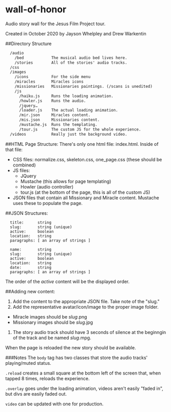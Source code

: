 # wall-of-honor
Audio story wall for the Jesus Film Project tour.

Created in October 2020 by Jayson Whelpley and Drew Warkentin

##Directory Structure
```index.html      The only html file.
  /audio
    /bed            The musical audio bed lives here.
    /stories        All of the stories' audio tracks.
  /css
  /images
    /icons          For the side menu
    /miracles       Miracles icons
    /missionaries   Missionaries paintings. (/scans is unedited)
    /js
      /haiku.js     Runs the loading animation.
      /howler.js    Runs the audio.
      /jquery…
      /loader.js    The actual loading animation.
      /mir.json     Miracles content.
      /mis.json     Missionaries content.
      /mustache.js  Runs the templating.
      /tour.js      The custom JS for the whole experience.
  /videos           Really just the background video.
```

##HTML Page Structure:
There's only one html file: index.html. Inside of that file:
* CSS files: normalize.css, skeleton.css, one_page.css (these should be combined)
* JS files:
  * JQuery
  * Mustache (this allows for page templating)
  * Howler (audio controller)
  * tour.js (at the bottom of the page, this is all of the custom JS)
* JSON files that contain all Missionary and Miracle content. Mustache uses these to populate the page.

##JSON Structures:
```miracles (mir.json)
  title:      string
  slug:       string (unique)
  active:     boolean
  location:   string
  paragraphs: [ an array of strings ]
```
```missionaries (mis.json)
  name:       string
  slug:       string (unique)
  active:     boolean
  location:   string
  date:       string
  paragraphs: [ an array of strings ]
```

The order of the *active* content will be the displayed order.

##Adding new content:
1. Add the content to the appropriate JSON file. Take note of the "slug."
1. Add the representative avatar/icon/image to the proper image folder.
  * Miracle images should be *slug*.png
  * Missionary images should be *slug*.jpg
1. The story audio track should have 3 seconds of silence at the beginngin of the track and be named *slug*.mpg.

When the page is reloaded the new story should be available.



###Notes
The `body` tag has two classes that store the audio tracks' playing/muted status.

`.reload` creates a small square at the bottom left of the screen that, when tapped 8 times, reloads the experience.

`.overlay` goes under the loading animation, videos aren't easily "faded in", but divs are easily faded out.

`video` can be updated with one for production.
